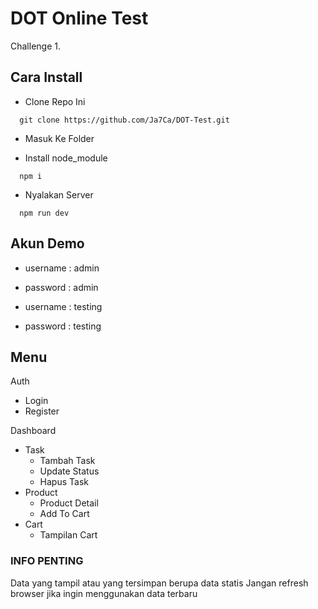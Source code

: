 # DOT Online Test

Challenge 1.

## Cara Install

- Clone Repo Ini

```
  git clone https://github.com/Ja7Ca/DOT-Test.git
```

- Masuk Ke Folder

- Install node_module

```
  npm i
```

- Nyalakan Server

```
  npm run dev
```

## Akun Demo

- username : admin
- password : admin

- username : testing
- password : testing

## Menu

Auth
- Login
- Register

Dashboard
- Task
  - Tambah Task
  - Update Status
  - Hapus Task
- Product
  - Product Detail
  - Add To Cart
- Cart
  - Tampilan Cart

### INFO PENTING

Data yang tampil atau yang tersimpan berupa data statis
Jangan refresh browser jika ingin menggunakan data terbaru

